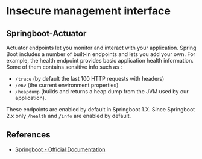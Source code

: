 # Insecure management interface

## Springboot-Actuator

Actuator endpoints let you monitor and interact with your application. 
Spring Boot includes a number of built-in endpoints and lets you add your own. 
For example, the health endpoint provides basic application health information. 
Some of them contains sensitive info such as :

- `/trace` (by default the last 100 HTTP requests with headers)
- `/env` (the current environment properties)
- `/heapdump` (builds and returns a heap dump from the JVM used by our application). 

These endpoints are enabled by default in Springboot 1.X. Since Springboot 2.x only `/health` and `/info` are enabled by default.


## References

* [Springboot - Official Documentation](https://docs.spring.io/spring-boot/docs/current/reference/html/production-ready-endpoints.html)

